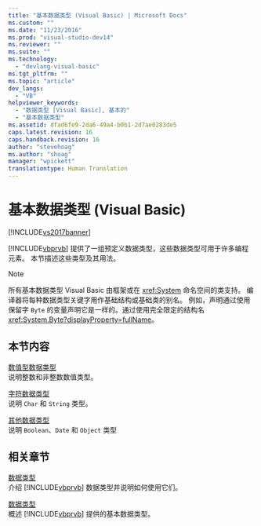 ```yaml
---
title: "基本数据类型 (Visual Basic) | Microsoft Docs"
ms.custom: ""
ms.date: "11/23/2016"
ms.prod: "visual-studio-dev14"
ms.reviewer: ""
ms.suite: ""
ms.technology: 
  - "devlang-visual-basic"
ms.tgt_pltfrm: ""
ms.topic: "article"
dev_langs: 
  - "VB"
helpviewer_keywords: 
  - "数据类型 [Visual Basic], 基本的"
  - "基本数据类型"
ms.assetid: dfad6fe9-2da6-49a4-b0b1-2d7ae0283de5
caps.latest.revision: 16
caps.handback.revision: 16
author: "stevehoag"
ms.author: "shoag"
manager: "wpickett"
translationtype: Human Translation
---
```

# 基本数据类型 (Visual Basic)
[!INCLUDE[vs2017banner](../../../../csharp/includes/vs2017banner.md)]

[!INCLUDE[vbprvb](../../../../csharp/programming-guide/concepts/linq/includes/vbprvb_md.md)] 提供了一组预定义数据类型，这些数据类型可用于许多编程元素。  本节描述这些类型及其用法。  
  
> [!NOTE]
>  所有基本数据类型 Visual Basic 由框架或在 <xref:System> 命名空间的类支持。  编译器将每种数据类型关键字用作基础结构或基础类的别名。  例如，声明通过使用保留字 `Byte` 的变量声明它是一样的。通过使用完全限定的结构名 <xref:System.Byte?displayProperty=fullName>。  
  
## 本节内容  
 [数值型数据类型](../../../../visual-basic/programming-guide/language-features/data-types/numeric-data-types.md)  
 说明整数和非整数数值类型。  
  
 [字符数据类型](../../../../visual-basic/programming-guide/language-features/data-types/character-data-types.md)  
 说明 `Char` 和 `String` 类型。  
  
 [其他数据类型](../../../../visual-basic/programming-guide/language-features/data-types/miscellaneous-data-types.md)  
 说明 `Boolean`、`Date` 和 `Object` 类型  
  
## 相关章节  
 [数据类型](../../../../visual-basic/programming-guide/language-features/data-types/index.md)  
 介绍 [!INCLUDE[vbprvb](../../../../csharp/programming-guide/concepts/linq/includes/vbprvb_md.md)] 数据类型并说明如何使用它们。  
  
 [数据类型](../../../../visual-basic/language-reference/data-types/data-type-summary.md)  
 概述 [!INCLUDE[vbprvb](../../../../csharp/programming-guide/concepts/linq/includes/vbprvb_md.md)] 提供的基本数据类型。